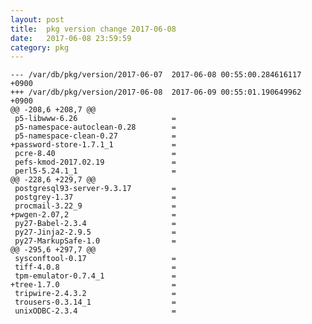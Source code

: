 ```yaml
---
layout: post
title:  pkg version change 2017-06-08
date:   2017-06-08 23:59:59
category: pkg
---
```


    --- /var/db/pkg/version/2017-06-07	2017-06-08 00:55:00.284616117 +0900
    +++ /var/db/pkg/version/2017-06-08	2017-06-09 00:55:01.190649962 +0900
    @@ -208,6 +208,7 @@
     p5-libwww-6.26                     =
     p5-namespace-autoclean-0.28        =
     p5-namespace-clean-0.27            =
    +password-store-1.7.1_1             =
     pcre-8.40                          =
     pefs-kmod-2017.02.19               =
     perl5-5.24.1_1                     =
    @@ -228,6 +229,7 @@
     postgresql93-server-9.3.17         =
     postgrey-1.37                      =
     procmail-3.22_9                    =
    +pwgen-2.07,2                       =
     py27-Babel-2.3.4                   =
     py27-Jinja2-2.9.5                  =
     py27-MarkupSafe-1.0                =
    @@ -295,6 +297,7 @@
     sysconftool-0.17                   =
     tiff-4.0.8                         =
     tpm-emulator-0.7.4_1               =
    +tree-1.7.0                         =
     tripwire-2.4.3.2                   =
     trousers-0.3.14_1                  =
     unixODBC-2.3.4                     =
